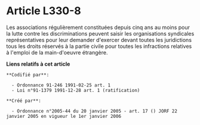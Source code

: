 # Article L330-8

Les associations régulièrement constituées depuis cinq ans au moins pour la lutte contre les discriminations peuvent saisir
les organisations syndicales représentatives pour leur demander d'exercer devant toutes les juridictions tous les droits
réservés à la partie civile pour toutes les infractions relatives à l'emploi de la main-d'oeuvre étrangère.

**Liens relatifs à cet article**

	**Codifié par**:

	  - Ordonnance 91-246 1991-02-25 art. 1
	  - Loi n°91-1379 1991-12-28 art. 1 (ratification)

	**Créé par**:

	  - Ordonnance n°2005-44 du 20 janvier 2005 - art. 17 () JORF 22 janvier 2005 en vigueur le 1er janvier 2006
